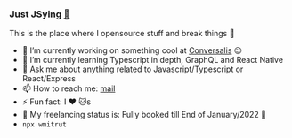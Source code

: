 ### Just JSying <a href="https://blog.wmitrut.co/">🤘</a>

This is the place where I opensource stuff and break things :rofl:

- 🔭 I’m currently working on something cool at [Conversalis](https://conversalis.app/) :wink:
- 🌱 I’m currently learning Typescript in depth, GraphQL and React Native
- 💬 Ask me about anything related to Javascript/Typescript or React/Express
- 📫 How to reach me: <a rel="me" href="mailto:wellingtonmitrut@gmail.com">mail</a>
- ⚡ Fun fact: I :heart: :cat:s
- 🚦 My freelancing status is: Fully booked till End of January/2022 🔴
- `npx wmitrut`
